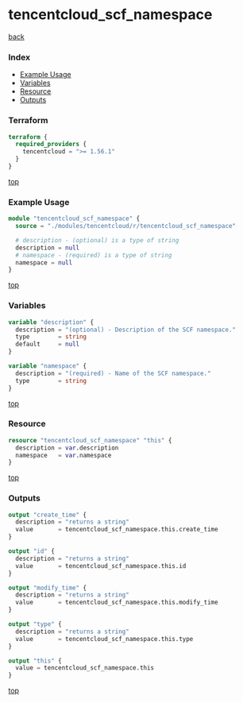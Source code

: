 # tencentcloud_scf_namespace

[back](../tencentcloud.md)

### Index

- [Example Usage](#example-usage)
- [Variables](#variables)
- [Resource](#resource)
- [Outputs](#outputs)

### Terraform

```terraform
terraform {
  required_providers {
    tencentcloud = ">= 1.56.1"
  }
}
```

[top](#index)

### Example Usage

```terraform
module "tencentcloud_scf_namespace" {
  source = "./modules/tencentcloud/r/tencentcloud_scf_namespace"

  # description - (optional) is a type of string
  description = null
  # namespace - (required) is a type of string
  namespace = null
}
```

[top](#index)

### Variables

```terraform
variable "description" {
  description = "(optional) - Description of the SCF namespace."
  type        = string
  default     = null
}

variable "namespace" {
  description = "(required) - Name of the SCF namespace."
  type        = string
}
```

[top](#index)

### Resource

```terraform
resource "tencentcloud_scf_namespace" "this" {
  description = var.description
  namespace   = var.namespace
}
```

[top](#index)

### Outputs

```terraform
output "create_time" {
  description = "returns a string"
  value       = tencentcloud_scf_namespace.this.create_time
}

output "id" {
  description = "returns a string"
  value       = tencentcloud_scf_namespace.this.id
}

output "modify_time" {
  description = "returns a string"
  value       = tencentcloud_scf_namespace.this.modify_time
}

output "type" {
  description = "returns a string"
  value       = tencentcloud_scf_namespace.this.type
}

output "this" {
  value = tencentcloud_scf_namespace.this
}
```

[top](#index)